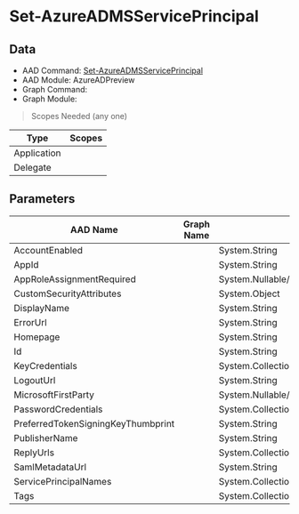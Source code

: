 # Set-AzureADMSServicePrincipal

## Data

+ AAD Command: [Set-AzureADMSServicePrincipal](https://docs.microsoft.com/en-us/powershell/module/AzureADPreview/Set-AzureADMSServicePrincipal)
+ AAD Module: AzureADPreview
+ Graph Command: 
+ Graph Module: 

> Scopes Needed (any one)

|Type|Scopes|
|---|---|
|Application||
|Delegate||

## Parameters

|AAD Name|Graph Name|AAD Type|Graph Type|Infos|
|---|---|---|---|---|
|AccountEnabled||System.String|||
|AppId||System.String|||
|AppRoleAssignmentRequired||System.Nullable/System.Boolean|||
|CustomSecurityAttributes||System.Object|||
|DisplayName||System.String|||
|ErrorUrl||System.String|||
|Homepage||System.String|||
|Id||System.String|||
|KeyCredentials||System.Collections.Generic.List/Microsoft.Open.MSGraph.Model.MsKeyCredential|||
|LogoutUrl||System.String|||
|MicrosoftFirstParty||System.Nullable/System.Boolean|||
|PasswordCredentials||System.Collections.Generic.List/Microsoft.Open.MSGraph.Model.MsPasswordCredential|||
|PreferredTokenSigningKeyThumbprint||System.String|||
|PublisherName||System.String|||
|ReplyUrls||System.Collections.Generic.List/System.String|||
|SamlMetadataUrl||System.String|||
|ServicePrincipalNames||System.Collections.Generic.List/System.String|||
|Tags||System.Collections.Generic.List/System.String|||

